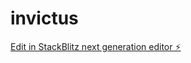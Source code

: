 # invictus

[Edit in StackBlitz next generation editor ⚡️](https://stackblitz.com/~/github.com/sarasmorais/invictus)
